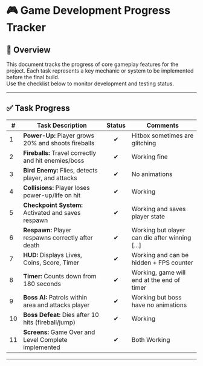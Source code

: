 # 🎮 Game Development Progress Tracker

## 🧾 Overview
This document tracks the progress of core gameplay features for the project. Each task represents a key mechanic or system to be implemented before the final build.  
Use the checklist below to monitor development and testing status.

---

## ✅ Task Progress

| # | Task Description | Status | Comments |
|---|------------------|:------:|----------|
| 1 | **Power-Up:** Player grows 20% and shoots fireballs | ✔ | Hitbox sometimes are glitching |
| 2 | **Fireballs:** Travel correctly and hit enemies/boss | ✔ | Working fine |
| 3 | **Bird Enemy:** Flies, detects player, and attacks | ✔ | No animations |
| 4 | **Collisions:** Player loses power-up/life on hit | ✔ | Working |
| 5 | **Checkpoint System:** Activated and saves respawn | ✔ | Working and saves player state |
| 6 | **Respawn:** Player respawns correctly after death | ✔ | Working but olayer can die after winning [...] |
| 7 | **HUD:** Displays Lives, Coins, Score, Timer | ✔ | Working and can be hidden + FPS counter |
| 8 | **Timer:** Counts down from 180 seconds | ✔ | Working, game will end at the end of timer |
| 9 | **Boss AI:** Patrols within area and attacks player | ✔ | Working but boss have no animations |
| 10 | **Boss Defeat:** Dies after 10 hits (fireball/jump) | ✔ | Working  |
| 11 | **Screens:** Game Over and Level Complete implemented | ✔ | Both Working |

---